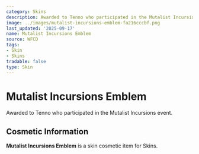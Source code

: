 ```yaml
---
category: Skins
description: Awarded to Tenno who participated in the Mutalist Incursions event.
image: ../images/mutalist-incursions-emblem-fa216cccbf.png
last_updated: '2025-09-17'
name: Mutalist Incursions Emblem
source: WFCD
tags:
- Skin
- Skins
tradable: false
type: Skin
---
```


# Mutalist Incursions Emblem

Awarded to Tenno who participated in the Mutalist Incursions event.

## Cosmetic Information

**Mutalist Incursions Emblem** is a skin cosmetic item for Skins.

